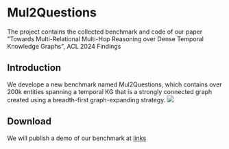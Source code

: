 

# Mul2Questions
The project contains the collected benchmark and code of our paper "Towards Multi-Relational Multi-Hop Reasoning over Dense Temporal Knowledge Graphs", ACL 2024 Findings

## Introduction
  We develope a new benchmark named Mul2Questions, which contains over 200k entities spanning a temporal KG that is a strongly connected graph created using a breadth-first graph-expanding strategy.
  <img src="https://github.com/ZiheLiu-nlp/MulRQuestions/blob/main/overview.png" />

## Download
  We will publish a demo of our benchmark at [links](https://drive.google.com/drive/folders/1sT-qBekvGKdJBFmi7oKvZulO9wyX5gTg?usp=drive_link)
  
